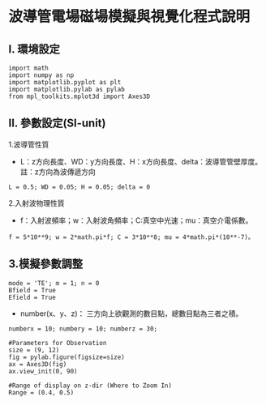 # **波導管電場磁場模擬與視覺化程式說明**

## **I. 環境設定**
```
import math
import numpy as np
import matplotlib.pyplot as plt
import matplotlib.pylab as pylab
from mpl_toolkits.mplot3d import Axes3D
```
## **II. 參數設定(SI-unit)**
1.波導管性質
- L：z方向長度、WD：y方向長度、H：x方向長度、delta：波導管管壁厚度。註：z方向為波傳遞方向
```
L = 0.5; WD = 0.05; H = 0.05; delta = 0
```

2.入射波物理性質
- f：入射波頻率；w：入射波角頻率；C:真空中光速；mu：真空介電係數。
```
f = 5*10**9; w = 2*math.pi*f; C = 3*10**8; mu = 4*math.pi*(10**-7)。
```

3.模擬參數調整
- 
```
mode = 'TE'; m = 1; n = 0
Bfield = True
Efield = True
```
- number(x、y、z)： 三方向上欲觀測的數目點，總數目點為三者之積。
```
numberx = 10; numbery = 10; numberz = 30; 
```

```
#Parameters for Observation
size = (9, 12)
fig = pylab.figure(figsize=size)
ax = Axes3D(fig)
ax.view_init(0, 90)
```
```
#Range of display on z-dir (Where to Zoom In)
Range = (0.4, 0.5)
```
